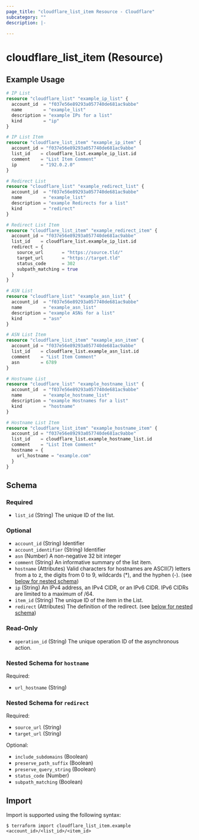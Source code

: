 ```yaml
---
page_title: "cloudflare_list_item Resource - Cloudflare"
subcategory: ""
description: |-
  
---
```


# cloudflare_list_item (Resource)



## Example Usage

```terraform
# IP List
resource "cloudflare_list" "example_ip_list" {
  account_id  = "f037e56e89293a057740de681ac9abbe"
  name        = "example_list"
  description = "example IPs for a list"
  kind        = "ip"
}

# IP List Item
resource "cloudflare_list_item" "example_ip_item" {
  account_id = "f037e56e89293a057740de681ac9abbe"
  list_id    = cloudflare_list.example_ip_list.id
  comment    = "List Item Comment"
  ip         = "192.0.2.0"
}

# Redirect List
resource "cloudflare_list" "example_redirect_list" {
  account_id  = "f037e56e89293a057740de681ac9abbe"
  name        = "example_list"
  description = "example Redirects for a list"
  kind        = "redirect"
}

# Redirect List Item
resource "cloudflare_list_item" "example_redirect_item" {
  account_id = "f037e56e89293a057740de681ac9abbe"
  list_id    = cloudflare_list.example_ip_list.id
  redirect = {
    source_url       = "https://source.tld/"
    target_url       = "https://target.tld"
    status_code      = 302
    subpath_matching = true
  }
}

# ASN List
resource "cloudflare_list" "example_asn_list" {
  account_id  = "f037e56e89293a057740de681ac9abbe"
  name        = "example_asn_list"
  description = "example ASNs for a list"
  kind        = "asn"
}

# ASN List Item
resource "cloudflare_list_item" "example_asn_item" {
  account_id = "f037e56e89293a057740de681ac9abbe"
  list_id    = cloudflare_list.example_asn_list.id
  comment    = "List Item Comment"
  asn        = 6789
}

# Hostname List
resource "cloudflare_list" "example_hostname_list" {
  account_id  = "f037e56e89293a057740de681ac9abbe"
  name        = "example_hostname_list"
  description = "example Hostnames for a list"
  kind        = "hostname"
}

# Hostname List Item
resource "cloudflare_list_item" "example_hostname_item" {
  account_id = "f037e56e89293a057740de681ac9abbe"
  list_id    = cloudflare_list.example_hostname_list.id
  comment    = "List Item Comment"
  hostname = {
    url_hostname = "example.com"
  }
}
```
<!-- schema generated by tfplugindocs -->
## Schema

### Required

- `list_id` (String) The unique ID of the list.

### Optional

- `account_id` (String) Identifier
- `account_identifier` (String) Identifier
- `asn` (Number) A non-negative 32 bit integer
- `comment` (String) An informative summary of the list item.
- `hostname` (Attributes) Valid characters for hostnames are ASCII(7) letters from a to z, the digits from 0 to 9, wildcards (*), and the hyphen (-). (see [below for nested schema](#nestedatt--hostname))
- `ip` (String) An IPv4 address, an IPv4 CIDR, or an IPv6 CIDR. IPv6 CIDRs are limited to a maximum of /64.
- `item_id` (String) The unique ID of the item in the List.
- `redirect` (Attributes) The definition of the redirect. (see [below for nested schema](#nestedatt--redirect))

### Read-Only

- `operation_id` (String) The unique operation ID of the asynchronous action.

<a id="nestedatt--hostname"></a>
### Nested Schema for `hostname`

Required:

- `url_hostname` (String)


<a id="nestedatt--redirect"></a>
### Nested Schema for `redirect`

Required:

- `source_url` (String)
- `target_url` (String)

Optional:

- `include_subdomains` (Boolean)
- `preserve_path_suffix` (Boolean)
- `preserve_query_string` (Boolean)
- `status_code` (Number)
- `subpath_matching` (Boolean)

## Import

Import is supported using the following syntax:

```shell
$ terraform import cloudflare_list_item.example <account_id>/<list_id>/<item_id>
```
